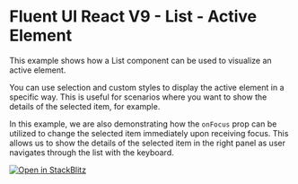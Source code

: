 # Fluent UI React V9 - List - Active Element

This example shows how a List component can be used to visualize an active element.

You can use selection and custom styles to display the active element in a specific way. This is useful for scenarios where you want to show the details of the selected item, for example.

In this example, we are also demonstrating how the `onFocus` prop can be utilized to change the selected item immediately upon receiving focus. This allows us to show the details of the selected item in the right panel as user navigates through the list with the keyboard.

[![Open in StackBlitz](https://developer.stackblitz.com/img/open_in_stackblitz.svg)](https://stackblitz.com/github/microsoft/fluentui-contrib/tree/jirivyhnalek/react-fluentui-examples/packages/react-fluentui-examples/List/list-active-element?file=src%2FList-Active-Element.tsx)
